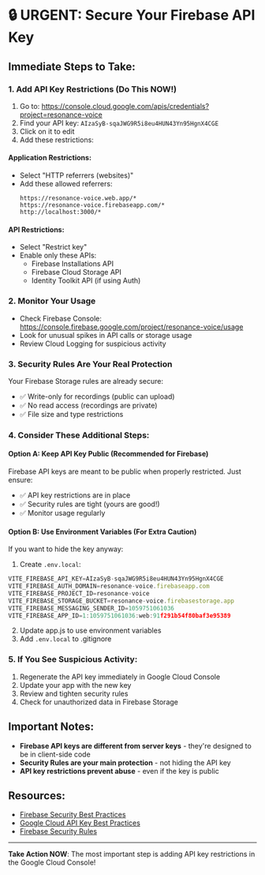 # 🔒 URGENT: Secure Your Firebase API Key

## Immediate Steps to Take:

### 1. Add API Key Restrictions (Do This NOW!)
1. Go to: https://console.cloud.google.com/apis/credentials?project=resonance-voice
2. Find your API key: `AIzaSyB-sqaJWG9R5i8eu4HUN43Yn95HgnX4CGE`
3. Click on it to edit
4. Add these restrictions:

#### Application Restrictions:
- Select "HTTP referrers (websites)"
- Add these allowed referrers:
  ```
  https://resonance-voice.web.app/*
  https://resonance-voice.firebaseapp.com/*
  http://localhost:3000/*
  ```

#### API Restrictions:
- Select "Restrict key"
- Enable only these APIs:
  - Firebase Installations API
  - Firebase Cloud Storage API
  - Identity Toolkit API (if using Auth)

### 2. Monitor Your Usage
- Check Firebase Console: https://console.firebase.google.com/project/resonance-voice/usage
- Look for unusual spikes in API calls or storage usage
- Review Cloud Logging for suspicious activity

### 3. Security Rules Are Your Real Protection
Your Firebase Storage rules are already secure:
- ✅ Write-only for recordings (public can upload)
- ✅ No read access (recordings are private)
- ✅ File size and type restrictions

### 4. Consider These Additional Steps:

#### Option A: Keep API Key Public (Recommended for Firebase)
Firebase API keys are meant to be public when properly restricted. Just ensure:
- ✅ API key restrictions are in place
- ✅ Security rules are tight (yours are good!)
- ✅ Monitor usage regularly

#### Option B: Use Environment Variables (For Extra Caution)
If you want to hide the key anyway:

1. Create `.env.local`:
```javascript
VITE_FIREBASE_API_KEY=AIzaSyB-sqaJWG9R5i8eu4HUN43Yn95HgnX4CGE
VITE_FIREBASE_AUTH_DOMAIN=resonance-voice.firebaseapp.com
VITE_FIREBASE_PROJECT_ID=resonance-voice
VITE_FIREBASE_STORAGE_BUCKET=resonance-voice.firebasestorage.app
VITE_FIREBASE_MESSAGING_SENDER_ID=1059751061036
VITE_FIREBASE_APP_ID=1:1059751061036:web:91f291b54f80baf3e95389
```

2. Update app.js to use environment variables
3. Add `.env.local` to .gitignore

### 5. If You See Suspicious Activity:
1. Regenerate the API key immediately in Google Cloud Console
2. Update your app with the new key
3. Review and tighten security rules
4. Check for unauthorized data in Firebase Storage

## Important Notes:
- **Firebase API keys are different from server keys** - they're designed to be in client-side code
- **Security Rules are your main protection** - not hiding the API key
- **API key restrictions prevent abuse** - even if the key is public

## Resources:
- [Firebase Security Best Practices](https://firebase.google.com/docs/projects/api-keys)
- [Google Cloud API Key Best Practices](https://cloud.google.com/docs/authentication/api-keys)
- [Firebase Security Rules](https://firebase.google.com/docs/rules)

---

**Take Action NOW**: The most important step is adding API key restrictions in the Google Cloud Console!